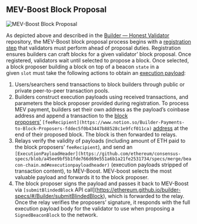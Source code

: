 ## MEV-Boost Block Proposal

![MEV-Boost Block Proposal](https://s3.us-west-2.amazonaws.com/secure.notion-static.com/ba103f23-f255-4424-9efc-7229bc598243/Untitled.png?X-Amz-Algorithm=AWS4-HMAC-SHA256&X-Amz-Content-Sha256=UNSIGNED-PAYLOAD&X-Amz-Credential=AKIAT73L2G45EIPT3X45%2F20220830%2Fus-west-2%2Fs3%2Faws4_request&X-Amz-Date=20220830T205159Z&X-Amz-Expires=86400&X-Amz-Signature=3ec5ca772e1bdf55a4711056d34f7936fe92ff020aea4128a0e983c7e7a71336&X-Amz-SignedHeaders=host&response-content-disposition=filename%20%3D%22Untitled.png%22&x-id=GetObject)

As depicted above and described in the [Builder — Honest Validator](https://github.com/ethereum/builder-specs/blob/main/specs/validator.md#builder----honest-validator) repository, the MEV-Boost block proposal process begins with a [registration step](https://github.com/ethereum/builder-specs/blob/main/specs/validator.md#registration-dissemination) that validators must perform ahead of  proposal duties. Registration ensures builders can craft blocks for a given validator’ block proposal. Once registered, validators wait until selected to propose a block. Once selected, a block proposer building a block on top of a beacon `state` in a given `slot` must take the following actions to obtain an [execution payload](https://github.com/ethereum/consensus-specs/blob/a45ee9bf5b1fde766d69e551a6b1a21fe2531734/specs/merge/beacon-chain.md#executionpayload):

1. Users/searchers send transactions to block builders through public or private peer-to-peer transaction pools.
2. Builders construct execution payloads using received transactions, and parameters the block proposer provided during registration. To process MEV payment, builders set their own address as the payload’s coinbase address and append a transaction to the [block proposers’](https://www.notion.so/WIP-Builder-Payments-to-Block-Proposers-530eb36c60ad417a8702dd26da810b72) `[feeRecipient](https://www.notion.so/Builder-Payments-to-Block-Proposers-fddec5f0b43447b88528c1e9fcf011ca)` [address](https://www.notion.so/WIP-Builder-Payments-to-Block-Proposers-530eb36c60ad417a8702dd26da810b72) at the end of their proposed block. The block is then forwarded to relays.
3. Relays verify the validity of payloads (including amount of ETH paid to the block proposers’ `feeRecipient`), and send an `[ExecutionPayloadHeader](https://github.com/ethereum/consensus-specs/blob/a45ee9bf5b1fde766d69e551a6b1a21fe2531734/specs/merge/beacon-chain.md#executionpayloadheader)` (execution payloads stripped of transaction content), to MEV-Boost. MEV-boost selects the most valuable payload and forwards it to the block proposer.
4. The block proposer signs the payload and passes it back to MEV-Boost via `[submitBlindedBlock` API call](https://ethereum.github.io/builder-specs/#/Builder/submitBlindedBlock), which is forwarded to the relay. Once the relay verifies the proposers’ signature, it responds with the full execution payload body for the validator to use when proposing a `SignedBeaconBlock` to the network.